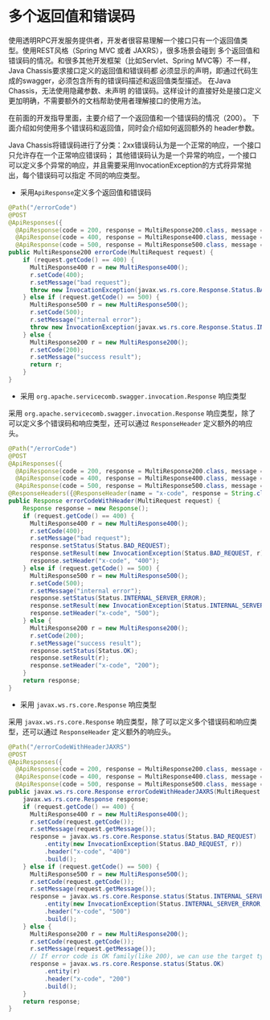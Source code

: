 # 多个返回值和错误码

使用透明RPC开发服务提供者，开发者很容易理解一个接口只有一个返回值类型。使用REST风格（Spring MVC 或者 JAXRS），很多场景会碰到
多个返回值和错误码的情况。和很多其他开发框架（比如Servlet、Spring MVC等）不一样，Java Chassis要求接口定义的返回值和错误码都
必须显示的声明，即通过代码生成的swagger，必须包含所有的错误码描述和返回值类型描述。 在Java Chassis，无法使用隐藏参数、未声明
的错误码。这样设计的直接好处是接口定义更加明确，不需要额外的文档帮助使用者理解接口的使用方法。 

在前面的开发指导里面，主要介绍了一个返回值和一个错误码的情况（200）。 下面介绍如何使用多个错误码和返回值，同时会介绍如何返回额外的
header参数。 

Java Chassis将错误码进行了分类：2xx错误码认为是一个正常的响应，一个接口只允许存在一个正常响应错误码；
其他错误码认为是一个异常的响应，一个接口可以定义多个异常的响应，并且需要采用InvocationException的方式将异常抛出，每个错误码可以指定
不同的响应类型。 

* 采用`ApiResponse`定义多个返回值和错误码

```java
@Path("/errorCode")
@POST
@ApiResponses({
  @ApiResponse(code = 200, response = MultiResponse200.class, message = ""),
  @ApiResponse(code = 400, response = MultiResponse400.class, message = ""),
  @ApiResponse(code = 500, response = MultiResponse500.class, message = "")})
public MultiResponse200 errorCode(MultiRequest request) {
    if (request.getCode() == 400) {
      MultiResponse400 r = new MultiResponse400();
      r.setCode(400);
      r.setMessage("bad request");
      throw new InvocationException(javax.ws.rs.core.Response.Status.BAD_REQUEST, r);
    } else if (request.getCode() == 500) {
      MultiResponse500 r = new MultiResponse500();
      r.setCode(500);
      r.setMessage("internal error");
      throw new InvocationException(javax.ws.rs.core.Response.Status.INTERNAL_SERVER_ERROR, r);
    } else {
      MultiResponse200 r = new MultiResponse200();
      r.setCode(200);
      r.setMessage("success result");
      return r;
    }
}
```

* 采用 `org.apache.servicecomb.swagger.invocation.Response` 响应类型

采用 `org.apache.servicecomb.swagger.invocation.Response` 响应类型，除了可以定义多个错误码和响应类型，还可以通过
`ResponseHeader` 定义额外的响应头。 

```java
@Path("/errorCode")
@POST
@ApiResponses({
  @ApiResponse(code = 200, response = MultiResponse200.class, message = ""),
  @ApiResponse(code = 400, response = MultiResponse400.class, message = ""),
  @ApiResponse(code = 500, response = MultiResponse500.class, message = "")})
@ResponseHeaders({@ResponseHeader(name = "x-code", response = String.class)})
public Response errorCodeWithHeader(MultiRequest request) {
    Response response = new Response();
    if (request.getCode() == 400) {
      MultiResponse400 r = new MultiResponse400();
      r.setCode(400);
      r.setMessage("bad request");
      response.setStatus(Status.BAD_REQUEST);
      response.setResult(new InvocationException(Status.BAD_REQUEST, r));
      response.setHeader("x-code", "400");
    } else if (request.getCode() == 500) {
      MultiResponse500 r = new MultiResponse500();
      r.setCode(500);
      r.setMessage("internal error");
      response.setStatus(Status.INTERNAL_SERVER_ERROR);
      response.setResult(new InvocationException(Status.INTERNAL_SERVER_ERROR, r));
      response.setHeader("x-code", "500");
    } else {
      MultiResponse200 r = new MultiResponse200();
      r.setCode(200);
      r.setMessage("success result");
      response.setStatus(Status.OK);
      response.setResult(r);
      response.setHeader("x-code", "200");
    }
    return response;
}
```

* 采用 `javax.ws.rs.core.Response` 响应类型

采用 `javax.ws.rs.core.Response` 响应类型，除了可以定义多个错误码和响应类型，还可以通过
`ResponseHeader` 定义额外的响应头。 

```java
@Path("/errorCodeWithHeaderJAXRS")
@POST
@ApiResponses({
  @ApiResponse(code = 200, response = MultiResponse200.class, message = ""),
  @ApiResponse(code = 400, response = MultiResponse400.class, message = ""),
  @ApiResponse(code = 500, response = MultiResponse500.class, message = "")})
public javax.ws.rs.core.Response errorCodeWithHeaderJAXRS(MultiRequest request) {
    javax.ws.rs.core.Response response;
    if (request.getCode() == 400) {
      MultiResponse400 r = new MultiResponse400();
      r.setCode(request.getCode());
      r.setMessage(request.getMessage());
      response = javax.ws.rs.core.Response.status(Status.BAD_REQUEST)
          .entity(new InvocationException(Status.BAD_REQUEST, r))
          .header("x-code", "400")
          .build();
    } else if (request.getCode() == 500) {
      MultiResponse500 r = new MultiResponse500();
      r.setCode(request.getCode());
      r.setMessage(request.getMessage());
      response = javax.ws.rs.core.Response.status(Status.INTERNAL_SERVER_ERROR)
          .entity(new InvocationException(Status.INTERNAL_SERVER_ERROR, r))
          .header("x-code", "500")
          .build();
    } else {
      MultiResponse200 r = new MultiResponse200();
      r.setCode(request.getCode());
      r.setMessage(request.getMessage());
      // If error code is OK family(like 200), we can use the target type.
      response = javax.ws.rs.core.Response.status(Status.OK)
          .entity(r)
          .header("x-code", "200")
          .build();
    }
    return response;
}
```


